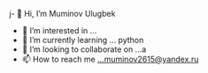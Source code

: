 j- 👋 Hi, I’m  Muminov Ulugbek
- 👀 I’m interested in ...
- 🌱 I’m currently learning ... python
- 💞️ I’m looking to collaborate on ...a
- 📫 How to reach me ...muminov2615@yandex.ru

<!---
muminov9218/muminov9218 is a ✨ special ✨ repository because its `README.md` (this file) appears on your GitHub profile.
You can click the Preview link to take a look at your changes.
--->
